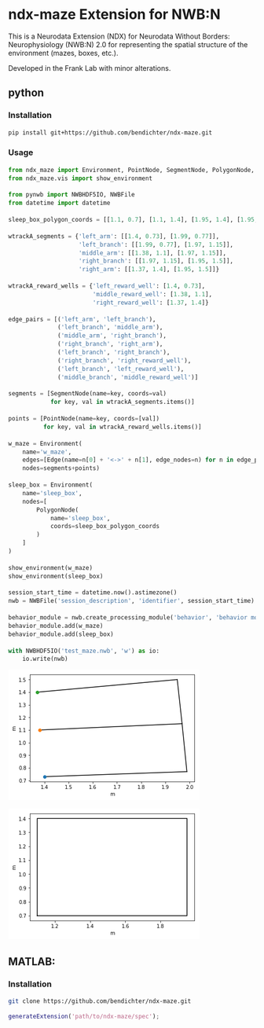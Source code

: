 # ndx-maze Extension for NWB:N
This is a Neurodata Extension (NDX) for Neurodata Without Borders: Neurophysiology (NWB:N) 2.0 for representing the spatial structure of the environment (mazes, boxes, etc.).

Developed in the Frank Lab with minor alterations.

## python
### Installation
```bash
pip install git+https://github.com/bendichter/ndx-maze.git
```

### Usage

```python
from ndx_maze import Environment, PointNode, SegmentNode, PolygonNode, Edge
from ndx_maze.vis import show_environment

from pynwb import NWBHDF5IO, NWBFile
from datetime import datetime

sleep_box_polygon_coords = [[1.1, 0.7], [1.1, 1.4], [1.95, 1.4], [1.95, 0.7]]

wtrackA_segments = {'left_arm': [[1.4, 0.73], [1.99, 0.77]],
                    'left_branch': [[1.99, 0.77], [1.97, 1.15]],
                    'middle_arm': [[1.38, 1.1], [1.97, 1.15]],
                    'right_branch': [[1.97, 1.15], [1.95, 1.5]],
                    'right_arm': [[1.37, 1.4], [1.95, 1.5]]}

wtrackA_reward_wells = {'left_reward_well': [1.4, 0.73],
                        'middle_reward_well': [1.38, 1.1],
                        'right_reward_well': [1.37, 1.4]}

edge_pairs = [('left_arm', 'left_branch'),
              ('left_branch', 'middle_arm'),
              ('middle_arm', 'right_branch'),
              ('right_branch', 'right_arm'),
              ('left_branch', 'right_branch'),
              ('right_branch', 'right_reward_well'),
              ('left_branch', 'left_reward_well'),
              ('middle_branch', 'middle_reward_well')]

segments = [SegmentNode(name=key, coords=val)
            for key, val in wtrackA_segments.items()]

points = [PointNode(name=key, coords=[val])
          for key, val in wtrackA_reward_wells.items()]

w_maze = Environment(
    name='w_maze',
    edges=[Edge(name=n[0] + '<->' + n[1], edge_nodes=n) for n in edge_pairs],
    nodes=segments+points)

sleep_box = Environment(
    name='sleep_box',
    nodes=[
        PolygonNode(
            name='sleep_box',
            coords=sleep_box_polygon_coords
        )
    ]
)

show_environment(w_maze)
show_environment(sleep_box)

session_start_time = datetime.now().astimezone()
nwb = NWBFile('session_description', 'identifier', session_start_time)

behavior_module = nwb.create_processing_module('behavior', 'behavior module')
behavior_module.add(w_maze)
behavior_module.add(sleep_box)

with NWBHDF5IO('test_maze.nwb', 'w') as io:
    io.write(nwb)
```

![image of w_maze](images/w_maze.png)

![image of sleep box](images/sleep_box.png)


## MATLAB:
### Installation
```bash
git clone https://github.com/bendichter/ndx-maze.git
```
```matlab
generateExtension('path/to/ndx-maze/spec');
```
